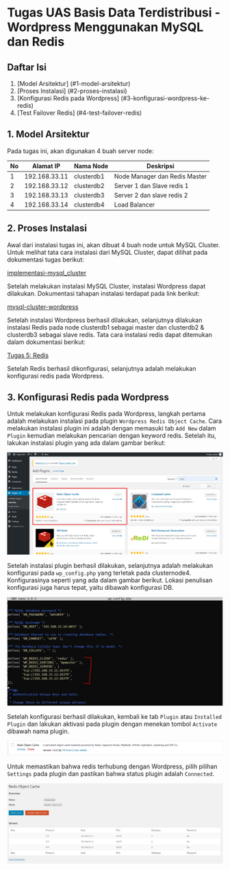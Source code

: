 # Tugas UAS Basis Data Terdistribusi - Wordpress Menggunakan MySQL dan Redis

## Daftar Isi
1. [Model Arsitektur] (#1-model-arsitektur)
2. [Proses Instalasi] (#2-proses-instalasi)
3. [Konfigurasi Redis pada Wordpress] (#3-konfigurasi-wordpress-ke-redis)
4. [Test Failover Redis] (#4-test-failover-redis)

## 1. Model Arsitektur
Pada tugas ini, akan digunakan 4 buah server node:

| No | Alamat IP | Nama Node | Deskripsi |
| --- | --- | --- | --- |
| 1 | 192.168.33.11 | clusterdb1 | Node Manager dan Redis Master |
| 2 | 192.168.33.12 | clusterdb2 | Server 1 dan Slave redis 1 |
| 3 | 192.168.33.13 | clusterdb3 | Server 2 dan slave redis 2|
| 4 | 192.168.33.14 | clusterdb4 | Load Balancer |

## 2. Proses Instalasi

Awal dari instalasi tugas ini, akan dibuat 4 buah node untuk MySQL Cluster. Untuk melihat tata cara instalasi dari MySQL Cluster, dapat dilihat pada dokumentasi tugas berikut: 

[implementasi-mysql_cluster]()

Setelah melakukan instalasi MySQL Cluster, instalasi Wordpress dapat dilakukan. Dokumentasi tahapan instalasi terdapat pada link berikut:

[mysql-cluster-wordpress]()

Setelah instalasi Wordpress berhasil dilakukan, selanjutnya dilakukan instalasi Redis pada node clusterdb1 sebagai master dan clusterdb2 & clusterdb3 sebagai slave redis. Tata cara instalasi redis dapat ditemukan dalam dokumentasi berikut:

[Tugas 5: Redis](https://github.com/BeniTama/BDT-NoSQL-2019/tree/master/tugas5-redis)

Setelah Redis berhasil dikonfigurasi, selanjutnya adalah melakukan konfigurasi redis pada Wordpress.

## 3. Konfigurasi Redis pada Wordpress

Untuk melakukan konfigurasi Redis pada Wordpress, langkah pertama adalah melakukan instalasi pada plugin ``Wordpress Redis Object Cache``. Cara melakukan instalasi plugin ini adalah dengan memasuki tab ``Add New`` dalam ``Plugin`` kemudian melakukan pencarian dengan keyword redis. Setelah itu, lakukan instalasi plugin yang ada dalam gambar berikut:

![](/uas/pictures/redis-plugin-install.png)

Setelah instalasi plugin berhasil dilakukan, selanjutnya adalah melakukan konfigurasi pada ``wp_config.php`` yang terletak pada clusternode4. Konfigurasinya seperti yang ada dalam gambar berikut. Lokasi penulisan konfigurasi juga harus tepat, yaitu dibawah konfigurasi DB.

![](/uas/pictures/wp-config-configuration.JPG)

Setelah konfigurasi berhasil dilakukan, kembali ke tab ``Plugin`` atau ``Installed Plugin`` dan lakukan aktivasi pada plugin dengan menekan tombol ``Activate`` dibawah nama plugin.

![](/uas/pictures/install_roc.png)

Untuk memastikan bahwa redis terhubung dengan Wordpress, pilih pilihan ``Settings`` pada plugin dan pastikan bahwa status plugin adalah ``Connected``.

![](/uas/pictures/redis-wordpress.JPG)




